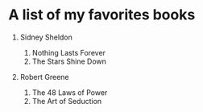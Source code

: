 # A list of my favorites books
1. Sidney Sheldon
    1. Nothing Lasts Forever
    2. The Stars Shine Down

2. Robert Greene
    1. The 48 Laws of Power
    2. The Art of Seduction
